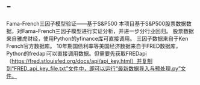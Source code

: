 # -
Fama-French三因子模型验证——基于S&amp;P500
本项目基于S&P500股票数据数据，对Fama-French三因子模型进行实证分析，并进一步分行业回归。
股票数据来自雅虎财经，使用Python的yfinance库可直接调用。
三因子数据来自于Ken French官方数据库。
10年期国债利率等美国经济数据来自于FRED数据库，Python的fredapi可以直接调用数据。但需要先获取FREDapi（https://fred.stlouisfed.org/docs/api/api_key.html）并复制到“FRED_api_key_file.txt”文件中，即可以运行“最新数据导入与预处理.py”文件。
